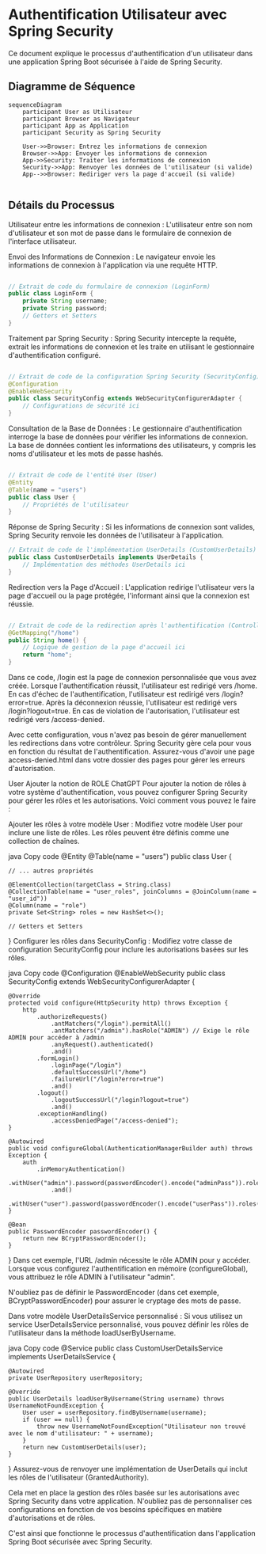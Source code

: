 
# Authentification Utilisateur avec Spring Security

Ce document explique le processus d'authentification d'un utilisateur dans une application Spring Boot sécurisée à l'aide de Spring Security.

## Diagramme de Séquence

```mermaid
sequenceDiagram
    participant User as Utilisateur
    participant Browser as Navigateur
    participant App as Application
    participant Security as Spring Security
    
    User->>Browser: Entrez les informations de connexion
    Browser->>App: Envoyer les informations de connexion
    App->>Security: Traiter les informations de connexion
    Security->>App: Renvoyer les données de l'utilisateur (si valide)
    App-->>Browser: Rediriger vers la page d'accueil (si valide)
    
```
    
## Détails du Processus

Utilisateur entre les informations de connexion : L'utilisateur entre son nom d'utilisateur et son mot de passe dans le formulaire de connexion de l'interface utilisateur.

Envoi des Informations de Connexion : Le navigateur envoie les informations de connexion à l'application via une requête HTTP.

```java

// Extrait de code du formulaire de connexion (LoginForm)
public class LoginForm {
    private String username;
    private String password;
    // Getters et Setters
}
```

Traitement par Spring Security : Spring Security intercepte la requête, extrait les informations de connexion et les traite en utilisant le gestionnaire d'authentification configuré.

```java

// Extrait de code de la configuration Spring Security (SecurityConfig)
@Configuration
@EnableWebSecurity
public class SecurityConfig extends WebSecurityConfigurerAdapter {
    // Configurations de sécurité ici
}
```

Consultation de la Base de Données : Le gestionnaire d'authentification interroge la base de données pour vérifier les informations de connexion. La base de données contient les informations des utilisateurs, y compris les noms d'utilisateur et les mots de passe hashés.

```java

// Extrait de code de l'entité User (User)
@Entity
@Table(name = "users")
public class User {
    // Propriétés de l'utilisateur
}
```

Réponse de Spring Security : Si les informations de connexion sont valides, Spring Security renvoie les données de l'utilisateur à l'application.

```java
// Extrait de code de l'implémentation UserDetails (CustomUserDetails)
public class CustomUserDetails implements UserDetails {
    // Implémentation des méthodes UserDetails ici
}
```

Redirection vers la Page d'Accueil : L'application redirige l'utilisateur vers la page d'accueil ou la page protégée, l'informant ainsi que la connexion est réussie.

```java

// Extrait de code de la redirection après l'authentification (Controller)
@GetMapping("/home")
public String home() {
    // Logique de gestion de la page d'accueil ici
    return "home";
}
```


 Dans ce code, /login est la page de connexion personnalisée que vous avez créée. Lorsque l'authentification réussit, l'utilisateur est redirigé vers /home. En cas d'échec de l'authentification, l'utilisateur est redirigé vers /login?error=true. Après la déconnexion réussie, l'utilisateur est redirigé vers /login?logout=true. En cas de violation de l'autorisation, l'utilisateur est redirigé vers /access-denied.

Avec cette configuration, vous n'avez pas besoin de gérer manuellement les redirections dans votre contrôleur. Spring Security gère cela pour vous en fonction du résultat de l'authentification. Assurez-vous d'avoir une page access-denied.html dans votre dossier des pages pour gérer les erreurs d'autorisation.




User
Ajouter la notion de ROLE
ChatGPT
Pour ajouter la notion de rôles à votre système d'authentification, vous pouvez configurer Spring Security pour gérer les rôles et les autorisations. Voici comment vous pouvez le faire :

Ajouter les rôles à votre modèle User :
Modifiez votre modèle User pour inclure une liste de rôles. Les rôles peuvent être définis comme une collection de chaînes.

java
Copy code
@Entity
@Table(name = "users")
public class User {

    // ... autres propriétés

    @ElementCollection(targetClass = String.class)
    @CollectionTable(name = "user_roles", joinColumns = @JoinColumn(name = "user_id"))
    @Column(name = "role")
    private Set<String> roles = new HashSet<>();

    // Getters et Setters
}
Configurer les rôles dans SecurityConfig :
Modifiez votre classe de configuration SecurityConfig pour inclure les autorisations basées sur les rôles.

java
Copy code
@Configuration
@EnableWebSecurity
public class SecurityConfig extends WebSecurityConfigurerAdapter {

    @Override
    protected void configure(HttpSecurity http) throws Exception {
        http
            .authorizeRequests()
                .antMatchers("/login").permitAll()
                .antMatchers("/admin").hasRole("ADMIN") // Exige le rôle ADMIN pour accéder à /admin
                .anyRequest().authenticated()
                .and()
            .formLogin()
                .loginPage("/login")
                .defaultSuccessUrl("/home")
                .failureUrl("/login?error=true")
                .and()
            .logout()
                .logoutSuccessUrl("/login?logout=true")
                .and()
            .exceptionHandling()
                .accessDeniedPage("/access-denied");
    }

    @Autowired
    public void configureGlobal(AuthenticationManagerBuilder auth) throws Exception {
        auth
            .inMemoryAuthentication()
                .withUser("admin").password(passwordEncoder().encode("adminPass")).roles("ADMIN")
                .and()
                .withUser("user").password(passwordEncoder().encode("userPass")).roles("USER");
    }

    @Bean
    public PasswordEncoder passwordEncoder() {
        return new BCryptPasswordEncoder();
    }
}
Dans cet exemple, l'URL /admin nécessite le rôle ADMIN pour y accéder. Lorsque vous configurez l'authentification en mémoire (configureGlobal), vous attribuez le rôle ADMIN à l'utilisateur "admin".

N'oubliez pas de définir le PasswordEncoder (dans cet exemple, BCryptPasswordEncoder) pour assurer le cryptage des mots de passe.

Dans votre modèle UserDetailsService personnalisé :
Si vous utilisez un service UserDetailsService personnalisé, vous pouvez définir les rôles de l'utilisateur dans la méthode loadUserByUsername.

java
Copy code
@Service
public class CustomUserDetailsService implements UserDetailsService {

    @Autowired
    private UserRepository userRepository;

    @Override
    public UserDetails loadUserByUsername(String username) throws UsernameNotFoundException {
        User user = userRepository.findByUsername(username);
        if (user == null) {
            throw new UsernameNotFoundException("Utilisateur non trouvé avec le nom d'utilisateur: " + username);
        }
        return new CustomUserDetails(user);
    }
}
Assurez-vous de renvoyer une implémentation de UserDetails qui inclut les rôles de l'utilisateur (GrantedAuthority).

Cela met en place la gestion des rôles basée sur les autorisations avec Spring Security dans votre application. N'oubliez pas de personnaliser ces configurations en fonction de vos besoins spécifiques en matière d'autorisations et de rôles.







C'est ainsi que fonctionne le processus d'authentification dans l'application Spring Boot sécurisée avec Spring Security.